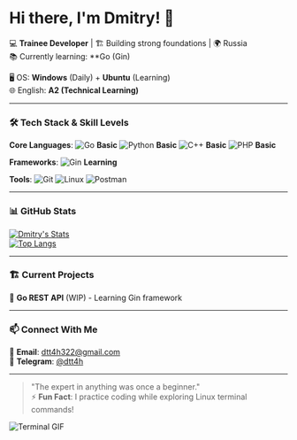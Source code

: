 # Hi there, I'm Dmitry! 👋 

💻 **Trainee Developer** | 🏗️ Building strong foundations | 🌍 Russia  
📚 Currently learning: **Go (Gin)

🖥️ OS: **Windows** (Daily) + **Ubuntu** (Learning)  
🌐 English: **A2 (Technical Learning)**  

---

### 🛠️ Tech Stack & Skill Levels

**Core Languages**: ![Go](https://img.shields.io/badge/Go-00ADD8?style=flat&logo=go&logoColor=white) **Basic** ![Python](https://img.shields.io/badge/Python-3776AB?style=flat&logo=python&logoColor=white) **Basic** ![C++](https://img.shields.io/badge/C++-00599C?style=flat&logo=c%2B%2B&logoColor=white) **Basic** ![PHP](https://img.shields.io/badge/PHP-777BB4?style=flat&logo=php&logoColor=white) **Basic**  

**Frameworks**: ![Gin](https://img.shields.io/badge/Gin-00ADD8?style=flat&logo=go&logoColor=white) **Learning** 

**Tools**: ![Git](https://img.shields.io/badge/Git-F05032?style=flat&logo=git&logoColor=white) ![Linux](https://img.shields.io/badge/Ubuntu-E95420?style=flat&logo=ubuntu&logoColor=white) ![Postman](https://img.shields.io/badge/Postman-FF6C37?style=flat&logo=postman&logoColor=white)

---

### 📊 GitHub Stats

[![Dmitry's Stats](https://github-readme-stats.vercel.app/api?username=d0n77ryth1s4th0m3&show_icons=true&theme=radical)](https://github.com/d0n77ryth1s4th0m3)  
[![Top Langs](https://github-readme-stats.vercel.app/api/top-langs/?username=d0n77ryth1s4th0m3&layout=compact&theme=radical)](https://github.com/d0n77ryth1s4th0m3)

---

### 🏗️ Current Projects

🔸 **Go REST API** (WIP) - Learning Gin framework

---

### 📫 Connect With Me

📧 **Email**: dtt4h322@gmail.com  
💬 **Telegram**: [@dtt4h](https://t.me/dtt4h)   

---

> "The expert in anything was once a beginner."  
> ⚡ **Fun Fact**: I practice coding while exploring Linux terminal commands!  

![Terminal GIF](https://media.giphy.com/media/3oKIPnAiaMCws8nOsE/giphy.gif)
